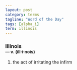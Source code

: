 ```yaml
---
layout: post
category: terms
tagline: "Word of the Day"
tags: [alpha_i]
term: illinois
---
```


<h3>Illinois<br/> <small>&mdash; v. (ill<span>&middot;</span>i<span>&middot;</span>nois)</small></h3>
<p><ol><li>the act of irritating the infirm</li>
</ol></p>
